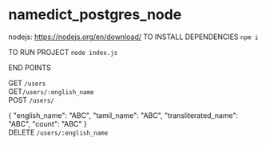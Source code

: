 # namedict_postgres_node

 nodejs: https://nodejs.org/en/download/
 TO INSTALL DEPENDENCIES
```npm i ```

 TO RUN PROJECT
```node index.js```


 END POINTS 

 GET ```/users``` <br>
GET```/users/:english_name```<br>
POST ```/users/```<br>

 {
    "english_name": "ABC",
    "tamil_name": "ABC",
    "transliterated_name": "ABC",
    "count": "ABC"
  }
  <br>
 DELETE ```/users/:english_name```

